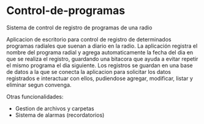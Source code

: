 # Control-de-programas
Sistema de control de registro de programas de una radio

Aplicacion de escritorio para control de registro de determinados programas radiales que suenan a diario en la radio.
La aplicación registra el nombre del programa radial y agrega automaticamente la fecha del dia en que se realiza el registro, 
guardando una bitacora que ayuda a evitar repetir el mismo programa el dia siguiente. 
Los registros se guardan en una base de datos a la que se conecta la aplicacion para solicitar los datos registrados e interactuar con ellos, 
pudiendose agregar, modificar, listar y eliminar segun convenga.

Otras funcionalidades:
- Gestion de archivos y carpetas
- Sistema de alarmas (recordatorios)
